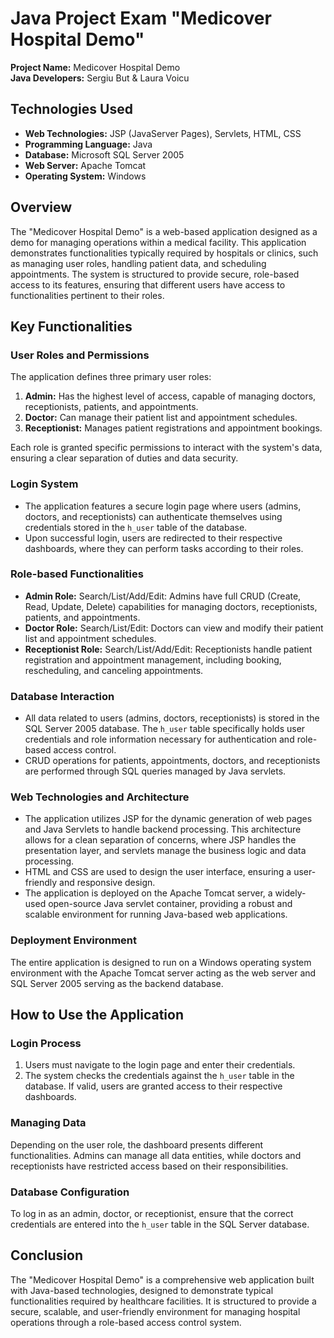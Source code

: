 <h1>Java Project Exam "Medicover Hospital Demo"</h1>

<p><strong>Project Name:</strong> Medicover Hospital Demo<br>
<strong>Java Developers:</strong> Sergiu But & Laura Voicu</p>

<h2>Technologies Used</h2>
<ul>
  <li><strong>Web Technologies:</strong> JSP (JavaServer Pages), Servlets, HTML, CSS</li>
  <li><strong>Programming Language:</strong> Java</li>
  <li><strong>Database:</strong> Microsoft SQL Server 2005</li>
  <li><strong>Web Server:</strong> Apache Tomcat</li>
  <li><strong>Operating System:</strong> Windows</li>
</ul>

<h2>Overview</h2>
<p>The "Medicover Hospital Demo" is a web-based application designed as a demo for managing operations within a medical facility. This application demonstrates functionalities typically required by hospitals or clinics, such as managing user roles, handling patient data, and scheduling appointments. The system is structured to provide secure, role-based access to its features, ensuring that different users have access to functionalities pertinent to their roles.</p>

<h2>Key Functionalities</h2>
<h3>User Roles and Permissions</h3>
<p>The application defines three primary user roles:</p>
<ol>
  <li><strong>Admin:</strong> Has the highest level of access, capable of managing doctors, receptionists, patients, and appointments.</li>
  <li><strong>Doctor:</strong> Can manage their patient list and appointment schedules.</li>
  <li><strong>Receptionist:</strong> Manages patient registrations and appointment bookings.</li>
</ol>

<p>Each role is granted specific permissions to interact with the system's data, ensuring a clear separation of duties and data security.</p>

<h3>Login System</h3>
<ul>
  <li>The application features a secure login page where users (admins, doctors, and receptionists) can authenticate themselves using credentials stored in the <code>h_user</code> table of the database.</li>
  <li>Upon successful login, users are redirected to their respective dashboards, where they can perform tasks according to their roles.</li>
</ul>

<h3>Role-based Functionalities</h3>
<ul>
  <li><strong>Admin Role:</strong> Search/List/Add/Edit: Admins have full CRUD (Create, Read, Update, Delete) capabilities for managing doctors, receptionists, patients, and appointments.</li>
  <li><strong>Doctor Role:</strong> Search/List/Edit: Doctors can view and modify their patient list and appointment schedules.</li>
  <li><strong>Receptionist Role:</strong> Search/List/Add/Edit: Receptionists handle patient registration and appointment management, including booking, rescheduling, and canceling appointments.</li>
</ul>

<h3>Database Interaction</h3>
<ul>
  <li>All data related to users (admins, doctors, receptionists) is stored in the SQL Server 2005 database. The <code>h_user</code> table specifically holds user credentials and role information necessary for authentication and role-based access control.</li>
  <li>CRUD operations for patients, appointments, doctors, and receptionists are performed through SQL queries managed by Java servlets.</li>
</ul>

<h3>Web Technologies and Architecture</h3>
<ul>
  <li>The application utilizes JSP for the dynamic generation of web pages and Java Servlets to handle backend processing. This architecture allows for a clean separation of concerns, where JSP handles the presentation layer, and servlets manage the business logic and data processing.</li>
  <li>HTML and CSS are used to design the user interface, ensuring a user-friendly and responsive design.</li>
  <li>The application is deployed on the Apache Tomcat server, a widely-used open-source Java servlet container, providing a robust and scalable environment for running Java-based web applications.</li>
</ul>

<h3>Deployment Environment</h3>
<p>The entire application is designed to run on a Windows operating system environment with the Apache Tomcat server acting as the web server and SQL Server 2005 serving as the backend database.</p>

<h2>How to Use the Application</h2>
<h3>Login Process</h3>
<ol>
  <li>Users must navigate to the login page and enter their credentials.</li>
  <li>The system checks the credentials against the <code>h_user</code> table in the database. If valid, users are granted access to their respective dashboards.</li>
</ol>

<h3>Managing Data</h3>
<p>Depending on the user role, the dashboard presents different functionalities. Admins can manage all data entities, while doctors and receptionists have restricted access based on their responsibilities.</p>

<h3>Database Configuration</h3>
<p>To log in as an admin, doctor, or receptionist, ensure that the correct credentials are entered into the <code>h_user</code> table in the SQL Server database.</p>

<h2>Conclusion</h2>
<p>The "Medicover Hospital Demo" is a comprehensive web application built with Java-based technologies, designed to demonstrate typical functionalities required by healthcare facilities. It is structured to provide a secure, scalable, and user-friendly environment for managing hospital operations through a role-based access control system.</p>
